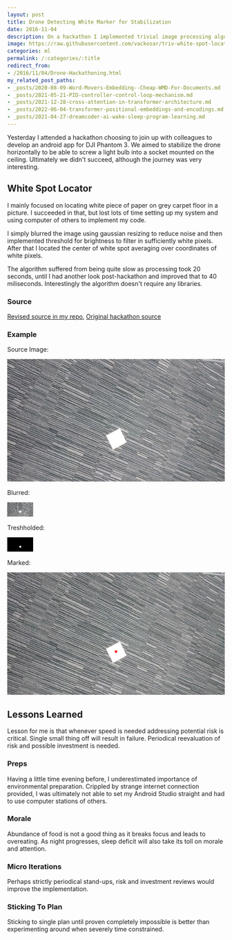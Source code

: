 ```yaml
---
layout: post
title: Drone Detecting White Marker for Stabilization
date: 2016-11-04
description: On a hackathon I implemented trivial image processing algorithm to locate white piece of paper on grey carpet floor to be used for drone horizontal stabilization.
image: https://raw.githubusercontent.com/vackosar/triv-white-spot-locator/master/output/androidTest/marked.jpg
categories: ml
permalink: /:categories/:title
redirect_from:
- /2016/11/04/Drone-Hackathoning.html
my_related_post_paths:
- _posts/2020-08-09-Word-Movers-Embedding--Cheap-WMD-For-Documents.md
- _posts/2021-05-21-PID-controller-control-loop-mechanism.md
- _posts/2021-12-28-cross-attention-in-transformer-architecture.md
- _posts/2022-06-04-transformer-positional-embeddings-and-encodings.md
- _posts/2021-04-27-dreamcoder-ai-wake-sleep-program-learning.md
---
```




Yesterday I attended a hackathon choosing to join up with colleagues to develop an android app for DJI Phantom 3. We aimed to stabilize the drone horizontally to be able to screw a light bulb into a socket mounted on the ceiling. Ultimately we didn't succeed, although the journey was very interesting.

## White Spot Locator

I mainly focused on locating white piece of paper on grey carpet floor in a picture. I succeeded in that, but lost lots of time setting up my system and using computer of others to implement my code.

I simply blurred the image using gaussian resizing to reduce noise and then implemented threshold for brightness to filter in sufficiently white pixels. After that I located the center of white spot averaging over coordinates of white pixels.

The algorithm suffered from being quite slow as processing took 20 seconds, until I had another look post-hackathon and improved that to 40 miliseconds. Interestingly the algorithm doesn't require any libraries.

### Source

[Revised source in my repo](https://github.com/vackosar/triv-white-spot-locator/blob/master/src/androidTest/java/com/vackosar/trivwhitespotlocator/LocateWhiteSpotTest.java), [Original hackathon source](https://github.com/pechovic/barcode-dji/blob/master/app/src/androidTest/java/barcode/barclays/com/drone/ExampleInstrumentedTest.java)

### Example

Source Image:

![Source Image](https://raw.githubusercontent.com/vackosar/triv-white-spot-locator/master/src/main/res/drawable/testimg2.jpg)

Blurred:

![Blurred](https://raw.githubusercontent.com/vackosar/triv-white-spot-locator/master/output/androidTest/blured.jpg)

Treshholded:

![Treshholded](https://raw.githubusercontent.com/vackosar/triv-white-spot-locator/master/output/androidTest/treshholded.jpg)

Marked:

![Marked](https://raw.githubusercontent.com/vackosar/triv-white-spot-locator/master/output/androidTest/marked.jpg)

## Lessons Learned
Lesson for me is that whenever speed is needed addressing potential risk is critical. Single small thing off will result in failure. Periodical reevaluation of risk and possible investment is needed.

### Preps
Having a little time evening before, I underestimated importance of environmental preparation. Crippled by strange internet connection provided, I was ultimately not able to  set my Android Studio straight and had to use computer stations of others.

### Morale
Abundance of food is not a good thing as it breaks focus and leads to overeating. As night progresses, sleep deficit will also take its toll on morale and attention.

### Micro Iterations
Perhaps strictly periodical stand-ups, risk and investment reviews would improve the implementation.

### Sticking To Plan
Sticking to single plan until proven completely impossible is better than experimenting around when severely time constrained.